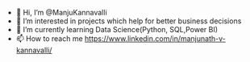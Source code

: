 - 👋 Hi, I’m @ManjuKannavalli
- 👀 I’m interested in projects which help for better business decisions
- 🌱 I’m currently learning Data Science(Python, SQL,Power BI)
- 📫 How to reach me https://www.linkedin.com/in/manjunath-v-kannavalli/

<!---
ManjuKannavalli/ManjuKannavalli is a ✨ special ✨ repository because its `README.md` (this file) appears on your GitHub profile.
You can click the Preview link to take a look at your changes.
--->
